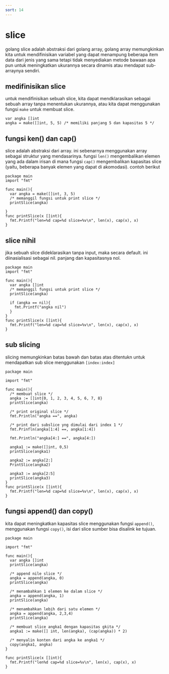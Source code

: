 ```yaml
---
sort: 14
---
```


# slice

golang slice adalah abstraksi dari golang array, golang array memungkinkan kita untuk mendifinisikan variabel yang dapat menampung beberapa item data dari jenis yang sama tetapi tidak menyediakan metode bawaan apa pun untuk meningkatkan ukurannya secara dinamis atau mendapat sub-arraynya sendiri.

## medifinisikan slice

untuk mendifinisikan sebuah slice, kita dapat mendklarasikan sebagai sebuah array tanpa menentukan ukurannya, atau kita dapat menggunakan fungsi `make` untuk membuat slice.

```golang
var angka []int
angka = make([]int, 5, 5) /* memiliki panjang 5 dan kapasitas 5 */
```

## fungsi ken() dan cap()

slice adalah abstraksi dari array. ini sebenarnya menggunakan array sebagai struktur yang mendasarinya. fungsi `len()` mengembalikan elemen yang ada dalam irisan di mana fungsi `cap()` mengembalikan kapasitas slice (yaitu, beberapa banyak elemen yang dapat di akomodasi). contoh berikut

```golang
package main
import "fmt"

func main(){
  var angka = make([]int, 3, 5)
  /* memanggil fungsi untuk print slice */
  printSlice(angka)

}
func printSlice(x []int){
  fmt.Printf("len=%d cap=%d slice=%v\n", len(x), cap(x), x)
}
```

## slice nihil

jika sebuah slice dideklarasikan tanpa input, maka secara default. ini diinasialisasi sebagai nil. panjang dan kapasitasnya nol.

```golang
package main
import "fmt"

func main(){
  var angka []int
  /* memanggil fungsi untuk print slice */
  printSlice(angka)

  if (angka == nil){
    fmt.Printf("angka nil")
  }
}
func printSlice(x []int){
  fmt.Printf("len=%d cap=%d slice=%v\n", len(x), cap(x), x)
}
```

## sub slicing

slicing memungkinkan batas bawah dan batas atas ditentukn untuk mendapatkan sub slice menggunakan `[index:index]`

```golang
package main

import "fmt"

func main(){
  /* membuat slice */
  angka := []int{0, 1, 2, 3, 4, 5, 6, 7, 8}
  printSlice(angka)

  /* print original slice */
  fmt.Println("angka ==", angka)

  /* print dari subslice yng dimulai dari index 1 */
  fmt.Prinfln(angka[1:4] ==, angka[1:4])

  fmt.Println("angka[4:] ==", angka[4:])

  angka1 := make([]int, 0,5)
  printSlice(angka1)

  angka2 := angka[2:]
  PrintSlice(angka2)

  angka3 := angka[2:5]
  printSlice(angka3)
}
func printSlice(x []int){
  fmt.Printf("len=%d cap=%d slice=%v\n", len(x), cap(x), x)
}
```

## fungsi append() dan copy()

kita dapat meningkatkan kapasitas slice menggunakan fungsi `append()`, menggunakan fungsi `copy()`, isi dari slice sumber bisa disalink ke tujuan.

```golang
package main

import "fmt"

func main(){
  var angka []int
  printSlice(angka)

  /* append nile slice */
  angka = append(angka, 0)
  printSlice(angka)

  /* menambahkan 1 elemen ke dalam slice */
  angka = append(angka, 1)
  printSlice(angka)

  /* menambahkan lebih dari satu elemen */
  angka = append(angka, 2,3,4)
  printSlice(angka)

  /* membuat slice angka1 dengan kapasitas gkita */
  angka1 := make([] int, len(angka), (cap(angka)) * 2)

  /* menyalin konten dari angka ke angka1 */
  copy(angka1, angka)
}

func printSlice(x []int){
  fmt.Printf("len%d cap=%d slice=%v\n", len(x), cap(x), x)
}
```
